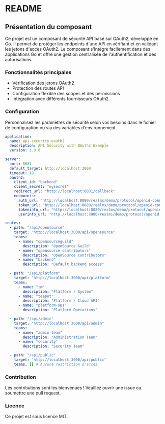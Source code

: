 # README

## Présentation du composant

Ce projet est un composant de sécurité API basé sur OAuth2, développé en Go. Il permet de protéger les endpoints d'une API en vérifiant et en validant les jetons d'accès OAuth2. Le composant s'intègre facilement dans des applications Go et offre une gestion centralisée de l'authentification et des autorisations.

### Fonctionnalités principales

- Vérification des jetons OAuth2
- Protection des routes API
- Configuration flexible des scopes et des permissions
- Intégration avec différents fournisseurs OAuth2

### Configuration

Personnalisez les paramètres de sécurité selon vos besoins dans le fichier de configuration ou via des variables d'environnement.

```yaml
application:
  name: api-security-oauth2
  description: API Security with OAuth2 Example
  version: 1.0.0

server:
  port: 8081
  default_target: http://localhost:3000
  timeout: 10
  oauth2:
    client_id: "backend"
    client_secret: "mysecret"
    redirect_url: "http://localhost:8081/callback"
    endpoints:
      auth_url: "http://localhost:8080/realms/demo/protocol/openid-connect/auth"
      token_url: "http://localhost:8080/realms/demo/protocol/openid-connect/token"
      tokeninfo_url: "http://localhost:8080/realms/demo/protocol/openid-connect/tokeninfo"
      userinfo_url: "http://localhost:8080/realms/demo/protocol/openid-connect/userinfo"

routes:
  - path: "/api/opensource"
    target: "http://localhost:3000/api/opensource"
    teams:
      - name: "opensourceguild"
        description: "OpenSource Guild"
      - name: "opensource-contributors"
        description: "OpenSource Contributors"
      - name: "backend"
        description: "Default backend access" 

  - path: "/api/platform"
    target: "http://localhost:3000/api/platform"
    teams:
      - name: "tm"
        description: "Platform / System"
      - name: "teapot"
        description: "Platform / Cloud API"
      - name: "platform-ops"
        description: "Platform Operations"

  - path: "/api/admin"
    target: "http://localhost:3000/api/admin"
    teams:
      - name: "admin-team"
        description: "Administration Team"
      - name: "security"
        description: "Security Team"

  - path: "/api/public"
    target: "http://localhost:3000/api/public"
    teams: [] # Aucune restriction d'accès
```

### Contribution

Les contributions sont les bienvenues ! Veuillez ouvrir une issue ou soumettre une pull request.

### Licence

Ce projet est sous licence MIT.
